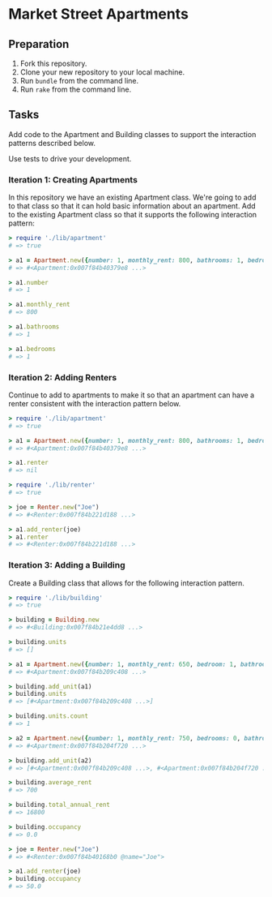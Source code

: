 # Market Street Apartments

## Preparation

1. Fork this repository.
1. Clone your new repository to your local machine.
1. Run `bundle` from the command line.
1. Run `rake` from the command line.

## Tasks

Add code to the Apartment and Building classes to support the interaction patterns described below.

Use tests to drive your development.

### Iteration 1: Creating Apartments

In this repository we have an existing Apartment class. We're going to add to that class so that it can hold basic information about an apartment. Add to the existing Apartment class so that it supports the following interaction pattern:

```ruby
> require './lib/apartment'
# => true

> a1 = Apartment.new({number: 1, monthly_rent: 800, bathrooms: 1, bedrooms: 1})
# => #<Apartment:0x007f84b40379e8 ...>

> a1.number
# => 1

> a1.monthly_rent
# => 800

> a1.bathrooms
# => 1

> a1.bedrooms
# => 1
```

### Iteration 2: Adding Renters

Continue to add to apartments to make it so that an apartment can have a renter consistent with the interaction pattern below.

```ruby
> require './lib/apartment'
# => true

> a1 = Apartment.new({number: 1, monthly_rent: 800, bathrooms: 1, bedrooms: 1})
# => #<Apartment:0x007f84b40379e8 ...>

> a1.renter
# => nil

> require './lib/renter'
# => true

> joe = Renter.new("Joe")
# => #<Renter:0x007f84b221d188 ...>

> a1.add_renter(joe)
> a1.renter
# => #<Renter:0x007f84b221d188 ...>
```

### Iteration 3: Adding a Building

Create a Building class that allows for the following interaction pattern.

```ruby
> require './lib/building'
# => true

> building = Building.new
# => #<Building:0x007f84b21e4dd8 ...>

> building.units
# => []

> a1 = Apartment.new({number: 1, monthly_rent: 650, bedroom: 1, bathroom: 1})
# => #<Apartment:0x007f84b209c408 ...>

> building.add_unit(a1)
> building.units
# => [#<Apartment:0x007f84b209c408 ...>]

> building.units.count
# => 1

> a2 = Apartment.new({number: 1, monthly_rent: 750, bedrooms: 0, bathrooms: 1})
# => #<Apartment:0x007f84b204f720 ...>

> building.add_unit(a2)
# => [#<Apartment:0x007f84b209c408 ...>, #<Apartment:0x007f84b204f720 ...>]

> building.average_rent
# => 700

> building.total_annual_rent
# => 16800

> building.occupancy
# => 0.0

> joe = Renter.new("Joe")
# => #<Renter:0x007f84b40168b0 @name="Joe">

> a1.add_renter(joe)
> building.occupancy
# => 50.0
```



